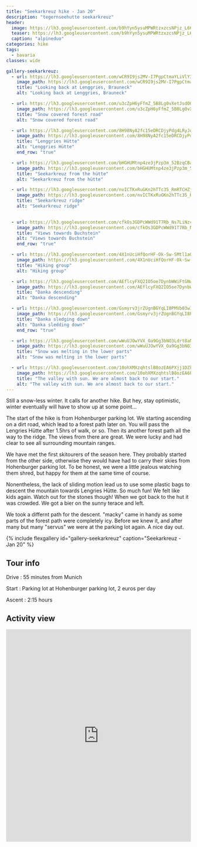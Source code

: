 ```yaml
---
title: "Seekarkreuz hike - Jan 20"
description: "tegernseehutte seekarkreuz"
header:
  image: https://lh3.googleusercontent.com/b9hYyn5ysuMPWRtzxzcsNPjz_L66vSQt36dO0GZZil25Bj40-PMOBVq8aYIhPQm69EJpuV2ANcwa-Th59oeZ1hpQ2oBEoTLAMMutpxlwAoABYfqRWu34Js5NX8KxDSQ7M2Xb0UTS5SYhK7UBPjHM8X8rd_K_IFED2PrlpPRYxT4P3Mpt_EXsokXaXKkmicQMowqas0Rd4d1VT8pg6Mre-ttZw7GfgmkudOwiYChjLZOI7iuNAXxB-YSvpUuwqTRmk7h0jbEESR1NFfRJHhCFvMf20lrKOLm-M28M0IIKuOCsSsmi4stmeT501DLQqhbGJaqc_ZIqEaYo8z81owXBSALe8ifknpQ9tktX5lOcqBqt2CjgOJ92deNnf7NEm1N1rRUXaOwJdJpUQjrQM3UKWPj7Dm1S4D7iH3tZ_D6S_UCJ9T5HK9pvCuoD7Ojxez1W0sGwdACMHOnbKd1R9TeMBzV0HHUkWh8M_lSl2S2TZ-q_MJAfBLqcCKQT6svVhMJhFYAtQO77uoioRAWod_cRlxQf51o7SFCpIOSykPkygq7VLpp_tLixwdxF-5BIG6nnx9y-btV955qSIBNbAPfKKgjnkmomZpsHGwv4oETEYXG1yhyOXLc6IRSXuXswusrV93odeMy3CWaymTBGGrcbv9--kSErV2gR1Sf6kq7rdZTRrm6vZJakIo5uLq6izq813eamuNpddoGw5jzpZ2NDsb1ITBazpguBW9_1RqAc4SzEiCemCQ=w2016-h1512-no
  teaser: https://lh3.googleusercontent.com/b9hYyn5ysuMPWRtzxzcsNPjz_L66vSQt36dO0GZZil25Bj40-PMOBVq8aYIhPQm69EJpuV2ANcwa-Th59oeZ1hpQ2oBEoTLAMMutpxlwAoABYfqRWu34Js5NX8KxDSQ7M2Xb0UTS5SYhK7UBPjHM8X8rd_K_IFED2PrlpPRYxT4P3Mpt_EXsokXaXKkmicQMowqas0Rd4d1VT8pg6Mre-ttZw7GfgmkudOwiYChjLZOI7iuNAXxB-YSvpUuwqTRmk7h0jbEESR1NFfRJHhCFvMf20lrKOLm-M28M0IIKuOCsSsmi4stmeT501DLQqhbGJaqc_ZIqEaYo8z81owXBSALe8ifknpQ9tktX5lOcqBqt2CjgOJ92deNnf7NEm1N1rRUXaOwJdJpUQjrQM3UKWPj7Dm1S4D7iH3tZ_D6S_UCJ9T5HK9pvCuoD7Ojxez1W0sGwdACMHOnbKd1R9TeMBzV0HHUkWh8M_lSl2S2TZ-q_MJAfBLqcCKQT6svVhMJhFYAtQO77uoioRAWod_cRlxQf51o7SFCpIOSykPkygq7VLpp_tLixwdxF-5BIG6nnx9y-btV955qSIBNbAPfKKgjnkmomZpsHGwv4oETEYXG1yhyOXLc6IRSXuXswusrV93odeMy3CWaymTBGGrcbv9--kSErV2gR1Sf6kq7rdZTRrm6vZJakIo5uLq6izq813eamuNpddoGw5jzpZ2NDsb1ITBazpguBW9_1RqAc4SzEiCemCQ=w800-h300-no
  caption: "alpineduo"
categories: hike
tags:
  - bavaria
classes: wide

gallery-seekarkreuz:
  - url: https://lh3.googleusercontent.com/wCR9I9js2MV-I7PgpCtmaYLiVlY3r66zlMp1SajoYzBqYC7QboWU_YSQvn2i2BgaELzdqk6l9KkcX42o8KaJL4RebTaLxyqkMlK350RriNDO_LunL7xRV1bNRjuq_mHK3yS7vt6Lcf9iF5yp7ZXZNoQD7r4oDO1Q1MLHje7SzPsr_KcKx-OmtOPMadzWjENg6nnvxxfCji21luT2-DFuJOwRsZNiW3JIe_0Rxf4j0nmRsawxNbZjMDabGIYB-3aBHX9mOgMaGsII_TeXKY7i-Aa2UkCGCDFo2uoR4wv1_w3jWr8Z2FbaJK8oOBgDtJyb-W5A14Fe5AZONM8EwPhw1qUukmfSDou2YkrTilz1cR0Mgi3vZzU4x2CLP8cAnoT5q8wBopwjMtnKYPjysx1Jou_4IiWTXA2QZd97KwRnHhyliBFxLzWSq0Fx2QhmUxgPxQUZ9Duz_5PArlmd6DeVn_XX_m7FV4XWIqu7uOTTr2IGhoERlJVyZvDEf59sCae7pUMhKdwrVsqoxD1rnsmq3fztYBfFWI7tulZEqgMOGInrEP87_8R5eWS9xAmmGt-5ujH67aC_oBH-fk5uGY06yJ765Pluu2e0KHXrLgZkp2AKfkSCId55ta-Qig1Yku1UOAITAhrP4Hw345vIccP7TXNJgC_b4CV0DChUhkdcyCjptk398vBNnyBOkEMrWexr6swRCxNP2GiNNyOL-CnFCFlHG0K_C65GKasCbj5_yysbt-WxWA=w2016-h1512-no
    image_path: https://lh3.googleusercontent.com/wCR9I9js2MV-I7PgpCtmaYLiVlY3r66zlMp1SajoYzBqYC7QboWU_YSQvn2i2BgaELzdqk6l9KkcX42o8KaJL4RebTaLxyqkMlK350RriNDO_LunL7xRV1bNRjuq_mHK3yS7vt6Lcf9iF5yp7ZXZNoQD7r4oDO1Q1MLHje7SzPsr_KcKx-OmtOPMadzWjENg6nnvxxfCji21luT2-DFuJOwRsZNiW3JIe_0Rxf4j0nmRsawxNbZjMDabGIYB-3aBHX9mOgMaGsII_TeXKY7i-Aa2UkCGCDFo2uoR4wv1_w3jWr8Z2FbaJK8oOBgDtJyb-W5A14Fe5AZONM8EwPhw1qUukmfSDou2YkrTilz1cR0Mgi3vZzU4x2CLP8cAnoT5q8wBopwjMtnKYPjysx1Jou_4IiWTXA2QZd97KwRnHhyliBFxLzWSq0Fx2QhmUxgPxQUZ9Duz_5PArlmd6DeVn_XX_m7FV4XWIqu7uOTTr2IGhoERlJVyZvDEf59sCae7pUMhKdwrVsqoxD1rnsmq3fztYBfFWI7tulZEqgMOGInrEP87_8R5eWS9xAmmGt-5ujH67aC_oBH-fk5uGY06yJ765Pluu2e0KHXrLgZkp2AKfkSCId55ta-Qig1Yku1UOAITAhrP4Hw345vIccP7TXNJgC_b4CV0DChUhkdcyCjptk398vBNnyBOkEMrWexr6swRCxNP2GiNNyOL-CnFCFlHG0K_C65GKasCbj5_yysbt-WxWA=w400-h300-no
    title: "Looking back at Lenggries, Brauneck"
    alt: "Looking back at Lenggries, Brauneck"

  - url: https://lh3.googleusercontent.com/u3cZpH6yFfmZ_5B8Lg0vXetJsdOQOnQRrEmniIUlSBdcQ_pgrbIH2yYSIiFap2H_h6QN5U18zAV9rA98aily0f7ml21lUqmRNWW1zCB-t_a9C0l-xBJBPRKrwaiXhP37tlyNLqKuPqTcAXhNs2GkBCw0OWagoqkvBKvfKOao1cpOUGwxsyOFa2Svzl7ES7lsH0jiqYrMWrsi9kHOzpJnI8KI843SgVdQQc1giIerF76oDLnEgDKqwibiNXK4k65QBsY2p27YkSE2JQRKulgPPXlqTY9v44Co9UU7yylyl9-QkLCf1aGrHqNB1xPFZeduIpqPyUWUbBe0RWz4qsEy85Qk4IOiCJOjSlgysdnRTKWoSbdF8I_4qxaUQTvfcsJbt1T3qyT6daCs3TGp3EHvAVaq2NCiSenVJCr-V6TDbgZwtBLhUC7npsMNvQ_N7YbfsjfX8whuSrUOmND2SGyIgyWIl2mUbpRMAT9AfG_CXjmA125zOpLvphLkvVLiT8OOGZpAwLRPk5Zo_x6MfWOSEYjGACtKZ2dYbB1Rwke50wnHqiUaB1gNGFL1N7IxBMs3nyeJXs5HwWVRNMVkOLc_zs-YqyfVhSDrzsLthTivczwY4jAfXIF4Tv7i9_9uTnya6bVeob1y2YTy7hUbQWEgkFBuMydm_mm77V8w5twcAGjdoX0VRSL1Vcsw5tr7fJIRsFUlEaTK_Ci_QsjdCTbIWsKJlZr6WcZ9MeAUnxlP6UkcrpxttA=w2016-h1512-no
    image_path: https://lh3.googleusercontent.com/u3cZpH6yFfmZ_5B8Lg0vXetJsdOQOnQRrEmniIUlSBdcQ_pgrbIH2yYSIiFap2H_h6QN5U18zAV9rA98aily0f7ml21lUqmRNWW1zCB-t_a9C0l-xBJBPRKrwaiXhP37tlyNLqKuPqTcAXhNs2GkBCw0OWagoqkvBKvfKOao1cpOUGwxsyOFa2Svzl7ES7lsH0jiqYrMWrsi9kHOzpJnI8KI843SgVdQQc1giIerF76oDLnEgDKqwibiNXK4k65QBsY2p27YkSE2JQRKulgPPXlqTY9v44Co9UU7yylyl9-QkLCf1aGrHqNB1xPFZeduIpqPyUWUbBe0RWz4qsEy85Qk4IOiCJOjSlgysdnRTKWoSbdF8I_4qxaUQTvfcsJbt1T3qyT6daCs3TGp3EHvAVaq2NCiSenVJCr-V6TDbgZwtBLhUC7npsMNvQ_N7YbfsjfX8whuSrUOmND2SGyIgyWIl2mUbpRMAT9AfG_CXjmA125zOpLvphLkvVLiT8OOGZpAwLRPk5Zo_x6MfWOSEYjGACtKZ2dYbB1Rwke50wnHqiUaB1gNGFL1N7IxBMs3nyeJXs5HwWVRNMVkOLc_zs-YqyfVhSDrzsLthTivczwY4jAfXIF4Tv7i9_9uTnya6bVeob1y2YTy7hUbQWEgkFBuMydm_mm77V8w5twcAGjdoX0VRSL1Vcsw5tr7fJIRsFUlEaTK_Ci_QsjdCTbIWsKJlZr6WcZ9MeAUnxlP6UkcrpxttA=w400-h300-no
    title: "Snow covered forest road"
    alt: "Snow covered forest road"

  - url: https://lh3.googleusercontent.com/8H98NyA2fc15eDRCDjyPdg4LRyJoFLwlEA5CfwXMplV2suFRVnDb29_NqM2HHRLlMpHzDNbNVJwYrA-h5eC_0m-Du0MSOVCvMTh_2KO7qMxc1psm5ltP5yZFDgEeIGIlJbHJDNArTaet2cW0HYMUF011MATEceKVvssYyXlVBjRL5chz7wNZ7RURSOZR5Co1_8zqMsgvp8Qdnaq9nS6Sto9qgB7g_3nr6qzcLlON9jCt0Ck7AtZdSHfZDBKJpynNjKclavEMbwUOThtGkXZ8JBPp6PAX5yhDAczEHgHPkl5d6-XPXAxlpE60KOgDuB8wrHijem2x1PmZHhurxQd_OcmbInatGB-Hz7dovb5g-QdKbI22U4EWKKjy8u1NjRhlODxekz1xLAD0QdyzLrQpVWoykWsECzobee8Im-HDM_bDDdOCsXov2R6FB5RfbSd45I1LXhKoS5mZ2OwoxG8qVRaLRU_QHNYbtAdSGlIdqJH4sjyYwlAfs-5IMFp7n7mBMtB1gtuNNvDy0zuP_RkgJsyvWai7a6WXnkfMiY2ZBRALgiqds9yuXeFkM4wnVGxDdQbLBqZaVaalwSqwdKDiwXSdOg6R84RuNTMB1sDRYKp7GcUUqeFlvWrUPDrTm44utN5IuJ2cx8NkJUZceZHczKRbCYeaeCZ1ROXyVNk8-hjb7rw7UwECFjFkmdCKuLswZe6YtLLVBQGuW4LaTO7XaffFECh0NKAEaPjBSE28jqcLOqhfXw=w2016-h1512-no
    image_path: https://lh3.googleusercontent.com/8H98NyA2fc15eDRCDjyPdg4LRyJoFLwlEA5CfwXMplV2suFRVnDb29_NqM2HHRLlMpHzDNbNVJwYrA-h5eC_0m-Du0MSOVCvMTh_2KO7qMxc1psm5ltP5yZFDgEeIGIlJbHJDNArTaet2cW0HYMUF011MATEceKVvssYyXlVBjRL5chz7wNZ7RURSOZR5Co1_8zqMsgvp8Qdnaq9nS6Sto9qgB7g_3nr6qzcLlON9jCt0Ck7AtZdSHfZDBKJpynNjKclavEMbwUOThtGkXZ8JBPp6PAX5yhDAczEHgHPkl5d6-XPXAxlpE60KOgDuB8wrHijem2x1PmZHhurxQd_OcmbInatGB-Hz7dovb5g-QdKbI22U4EWKKjy8u1NjRhlODxekz1xLAD0QdyzLrQpVWoykWsECzobee8Im-HDM_bDDdOCsXov2R6FB5RfbSd45I1LXhKoS5mZ2OwoxG8qVRaLRU_QHNYbtAdSGlIdqJH4sjyYwlAfs-5IMFp7n7mBMtB1gtuNNvDy0zuP_RkgJsyvWai7a6WXnkfMiY2ZBRALgiqds9yuXeFkM4wnVGxDdQbLBqZaVaalwSqwdKDiwXSdOg6R84RuNTMB1sDRYKp7GcUUqeFlvWrUPDrTm44utN5IuJ2cx8NkJUZceZHczKRbCYeaeCZ1ROXyVNk8-hjb7rw7UwECFjFkmdCKuLswZe6YtLLVBQGuW4LaTO7XaffFECh0NKAEaPjBSE28jqcLOqhfXw=w400-h300-no
    title: "Lenggries Hütte"
    alt: "Lenggries Hütte"
    end_row: "true"

  - url: https://lh3.googleusercontent.com/bHGHUMtnp4ze3jPzp3m_52BzqCBaf9OlrP_2Z0_NxRwDPaM528w6iT9F3xoqrLNJM2EqyhCDbHRNUC81DuTB-Wxq42mdMQ-R9kT96bPSvPrBrOomcV44StGqWIJ3bmDRDlzPPXPuYE5KkWRnzBp-bvDAGdHRb9XKpkWyYt-126GG3oG_8Vs5jOPBNGQ8xYRPEM3DdwaiFFC6kXrxLcnFLZNYMI_Y1CJ699jVsMd1DN4EM9Emhv79HEdXgn98m6etqk2A6dYq6aIUkgEAzZIldvSZCBNMVH1nHjqlXGEJo09162xf_O4RZZc294S4dDSa0OG1tSLUR34rGRvirHQot-ZR1x9elxYfSwW_OGqqV61hFUVSQ12fjoKPZEbSeeFflyATS4oDNgsTBxNBo_bBc7LzSEwLAJkYnvBstSFuAO_ZvuudnGXihcefjlot2HFqqL-YtnTj5JiupZQkPGQX_aFt4VxNsvlldBPmMwMu51ZyteEJmEM_5N-ZnZCkFP25rTNU5JlEQAhN0WDFSYXEw5IRjsemcHzU5MAzsZaqkBRVTIUTrFWtFICldeaQ77IxNkcUULfYcfCadLMhZVk0pDizw59AIRrHi09eYQKX4cvlwYBkVZS_XkkgYmu1-5j7eYmUWt2bKYDl4g69Q3w8QArKi7P3KRSqPRye1NKjHx-TGv_USSiD1_H2iMjN6-D4jlmXrHuArfGf_AraHVYe-p0kHjI6rjBpdlU2uhzYxQ4BkW-6eQ=w2016-h1512-no
    image_path: https://lh3.googleusercontent.com/bHGHUMtnp4ze3jPzp3m_52BzqCBaf9OlrP_2Z0_NxRwDPaM528w6iT9F3xoqrLNJM2EqyhCDbHRNUC81DuTB-Wxq42mdMQ-R9kT96bPSvPrBrOomcV44StGqWIJ3bmDRDlzPPXPuYE5KkWRnzBp-bvDAGdHRb9XKpkWyYt-126GG3oG_8Vs5jOPBNGQ8xYRPEM3DdwaiFFC6kXrxLcnFLZNYMI_Y1CJ699jVsMd1DN4EM9Emhv79HEdXgn98m6etqk2A6dYq6aIUkgEAzZIldvSZCBNMVH1nHjqlXGEJo09162xf_O4RZZc294S4dDSa0OG1tSLUR34rGRvirHQot-ZR1x9elxYfSwW_OGqqV61hFUVSQ12fjoKPZEbSeeFflyATS4oDNgsTBxNBo_bBc7LzSEwLAJkYnvBstSFuAO_ZvuudnGXihcefjlot2HFqqL-YtnTj5JiupZQkPGQX_aFt4VxNsvlldBPmMwMu51ZyteEJmEM_5N-ZnZCkFP25rTNU5JlEQAhN0WDFSYXEw5IRjsemcHzU5MAzsZaqkBRVTIUTrFWtFICldeaQ77IxNkcUULfYcfCadLMhZVk0pDizw59AIRrHi09eYQKX4cvlwYBkVZS_XkkgYmu1-5j7eYmUWt2bKYDl4g69Q3w8QArKi7P3KRSqPRye1NKjHx-TGv_USSiD1_H2iMjN6-D4jlmXrHuArfGf_AraHVYe-p0kHjI6rjBpdlU2uhzYxQ4BkW-6eQ=w400-h300-no
    title: "Seekarkreuz from the hütte"
    alt: "Seekarkreuz from the hütte"

  - url: https://lh3.googleusercontent.com/nvICTKxRuGKn2hTTc35_RmRTCHZjg-3R2BFNnWjTSb1z-jj0G1UIfQZMcRlApNa6Nm2W783LlmJE5eyejzYCVPnfDqscYSq9UIbuTbMYhw-2KFW8eZx1rP8sIVu-RdGEyFau-qNea-RZ71stln2cN405c-MvUzc_a4O9_zchwnYzuPSkWC3RZVTTilhI5lZxjJOo26VMHEU4brzkj4wDZGCkfgV8pWLGz4QkpIbS3U6sTxfsW0WFWwJShP8hpSXjH6uYU6PJXMeicO1Aq-E36scpkbRovMuHOdEyvqRd5HAMlTXR3nY4HFLFT34l6Aqtd6Q1Nb34kksMn8gPgV2H5G6guGFWARwrK889Qk6N_HJP5UYEd39qgbKBc54rRdpaA2Ul3EIe9fbSo4k0Y-kKjhOkn1v78IPfgldArrqvV3J_21LOAGOOWp0n-izgFkAZTobUcJ-b4WZCYI_3EVIWT9_jqkZJ_GCCBQzela9F9CBWbHU3by1vyhKJSbgtw15jZhzvS2BCCRTT0d-m8f8hbGJU81PQ0PbKrHtQ8qN5vsse1_GfxvtifyGuTaVPfIz_utq_bzybaPn9KKgjOgK_O9OvI7vLyY4vi46oZd9Hi5PdlOGVhWHQe4uoMJoa0V046bh-3IAWg4ZaB2J0ypRcsHa88tBu8-RG4i1gtlywyhzGF7XefSoBRcqfmEG12inX3Ajv--aWj8aackDQoDyMOIpBesu3JpqAptCmnZRZ11EN-gwA-A=w2016-h1512-no
    image_path: https://lh3.googleusercontent.com/nvICTKxRuGKn2hTTc35_RmRTCHZjg-3R2BFNnWjTSb1z-jj0G1UIfQZMcRlApNa6Nm2W783LlmJE5eyejzYCVPnfDqscYSq9UIbuTbMYhw-2KFW8eZx1rP8sIVu-RdGEyFau-qNea-RZ71stln2cN405c-MvUzc_a4O9_zchwnYzuPSkWC3RZVTTilhI5lZxjJOo26VMHEU4brzkj4wDZGCkfgV8pWLGz4QkpIbS3U6sTxfsW0WFWwJShP8hpSXjH6uYU6PJXMeicO1Aq-E36scpkbRovMuHOdEyvqRd5HAMlTXR3nY4HFLFT34l6Aqtd6Q1Nb34kksMn8gPgV2H5G6guGFWARwrK889Qk6N_HJP5UYEd39qgbKBc54rRdpaA2Ul3EIe9fbSo4k0Y-kKjhOkn1v78IPfgldArrqvV3J_21LOAGOOWp0n-izgFkAZTobUcJ-b4WZCYI_3EVIWT9_jqkZJ_GCCBQzela9F9CBWbHU3by1vyhKJSbgtw15jZhzvS2BCCRTT0d-m8f8hbGJU81PQ0PbKrHtQ8qN5vsse1_GfxvtifyGuTaVPfIz_utq_bzybaPn9KKgjOgK_O9OvI7vLyY4vi46oZd9Hi5PdlOGVhWHQe4uoMJoa0V046bh-3IAWg4ZaB2J0ypRcsHa88tBu8-RG4i1gtlywyhzGF7XefSoBRcqfmEG12inX3Ajv--aWj8aackDQoDyMOIpBesu3JpqAptCmnZRZ11EN-gwA-A=w400-h300-no
    title: "Seekarkreuz ridge"
    alt: "Seekarkreuz ridge"

 
  - url: https://lh3.googleusercontent.com/cfkOs3GDPcWWd91T7Rb_Ns7LiNzchmyE85TM0w9rgjIEJ6yvaNDWcCL2c5LqXGPpRqvNpmvCvKwdCzdAegg0v4HeGxyYcAJ5fyU7n37mjeW0jHV7VnHhgidCsMrrqmOKZFDHYBkLOQCtoZwDNgAA9IYkG3ZvnZuEtMCpFhbudqChmGuu1q8KQ8ApGX2ZXJQFsGxv3Z1wKH96cpdN6hVsibo9_ICFLGnw7fJs0rh4x8oad2chulhGta-8UCrLSVReQVGH29LcKzsaTr15f9IiZgN25KTqZl23VzrCkBspiQjb1X6DHL_dCB9XGGoABKFOE-GsI6cjpd_iWbvFdH5wlXpmB7b34qdaE6RPRxuE2ss42xaKYgZv5yusqjGmr47c1s7SIKcYaurswdj32_8QaYf27Ldpy-XjGHiryjmsCohn7LISKidZXk6O1nv55LuHleOOQE9XBuRdFsxtNcW0H-g5IkwSuN0FckxxMuu68whFhyW8om-uuE7bRP2OpB1Aqw8mG5STj077vUbqDtMkPysnaUNA-TWi3Gk_wihqAx6ohk65yxZxg-Cl0VZr_WOnCFX02s6CourcpJKkmL2HHD2SU89815ivvvmkg0XUuejbXA_oN6JvzO1nihAkjqBQyJmRHjlqu9tzHYWbp1qT25opBOyXZ68nlGCStc-jSqjW0eHzkOqmZqXeCLH9ElbQvxXsCt8j6zwcLz7FYV7XcMG6JFtNdd8BUPfv72PJjCEP9reoeg=w1156-h1540-no
    image_path: https://lh3.googleusercontent.com/cfkOs3GDPcWWd91T7Rb_Ns7LiNzchmyE85TM0w9rgjIEJ6yvaNDWcCL2c5LqXGPpRqvNpmvCvKwdCzdAegg0v4HeGxyYcAJ5fyU7n37mjeW0jHV7VnHhgidCsMrrqmOKZFDHYBkLOQCtoZwDNgAA9IYkG3ZvnZuEtMCpFhbudqChmGuu1q8KQ8ApGX2ZXJQFsGxv3Z1wKH96cpdN6hVsibo9_ICFLGnw7fJs0rh4x8oad2chulhGta-8UCrLSVReQVGH29LcKzsaTr15f9IiZgN25KTqZl23VzrCkBspiQjb1X6DHL_dCB9XGGoABKFOE-GsI6cjpd_iWbvFdH5wlXpmB7b34qdaE6RPRxuE2ss42xaKYgZv5yusqjGmr47c1s7SIKcYaurswdj32_8QaYf27Ldpy-XjGHiryjmsCohn7LISKidZXk6O1nv55LuHleOOQE9XBuRdFsxtNcW0H-g5IkwSuN0FckxxMuu68whFhyW8om-uuE7bRP2OpB1Aqw8mG5STj077vUbqDtMkPysnaUNA-TWi3Gk_wihqAx6ohk65yxZxg-Cl0VZr_WOnCFX02s6CourcpJKkmL2HHD2SU89815ivvvmkg0XUuejbXA_oN6JvzO1nihAkjqBQyJmRHjlqu9tzHYWbp1qT25opBOyXZ68nlGCStc-jSqjW0eHzkOqmZqXeCLH9ElbQvxXsCt8j6zwcLz7FYV7XcMG6JFtNdd8BUPfv72PJjCEP9reoeg=w300-h400-no 
    title: "Views towards Buchstein"
    alt: "Views towards Buchstein"
    end_row: "true"

  - url: https://lh3.googleusercontent.com/4X1nUciHfQorHF-Ok-Sw-SMtl1aQfXW7-W0QzLLb1pHtXyiZVvv1EQZr7dV7KpwZKqyAmfSYs_rH4y-Yx5MC5bsO9gdbaSX1LmMaFjRrd573pdAcq9B66H6lKnDGxnrwHZ3yoTnp35uA5ByKe83p87zMaibuAEeidok0wvC5I9N87hvpVwl2xRihMyvnsSl1sEeuTbYns7157n_rOrTADKLxmNup_HyNAJUaGtPG7VofywK0fmZgHm541pJ6Ao4hG0T9i6ByYKrbatR4bgO8nvYRhMr97e3pfnW9tZoWDlXJ-P3QXzCzdem9f7q7DRpG3Mcv_jno4Dt-hN8dA2yf4vLyIzel_2JdqTZHKXFLToGcplF-K0mAf1D5XuWMlmNlmE5Mv7wWJ8pj0efYXOMtvKCwLhbk8xx1UGPbN_9no7sh38kfvT_K7AhH3aqPt5HfPKR9Q0eGHyIb9iZB13Xbt361NOSkAKkI7uNkqsM7QRgfgDlf6KeeWcolYICqdhcwEeMwSlSmPSH_pakDJb8vNoAYTl2m3BtRHtFnaCR3a3Rc__GaKP1P9FeMbQ3E6doaer_H4K48DgII1cPSC1HpIUvS7WqWvJtw-poldrtlxDoMn2fdivETdrEdTz0x9rH-k-86NTctjW9RSUfgnvnKPh_HTXFh6DiECfVvOjxroa3JQ3kf-1T0_aUZh8pc7m5KHe60E795SVq7ne7bKmzfNU30WD1uouOaz8bf3nNkYSbAA_wYBA=w2016-h1512-no
    image_path: https://lh3.googleusercontent.com/4X1nUciHfQorHF-Ok-Sw-SMtl1aQfXW7-W0QzLLb1pHtXyiZVvv1EQZr7dV7KpwZKqyAmfSYs_rH4y-Yx5MC5bsO9gdbaSX1LmMaFjRrd573pdAcq9B66H6lKnDGxnrwHZ3yoTnp35uA5ByKe83p87zMaibuAEeidok0wvC5I9N87hvpVwl2xRihMyvnsSl1sEeuTbYns7157n_rOrTADKLxmNup_HyNAJUaGtPG7VofywK0fmZgHm541pJ6Ao4hG0T9i6ByYKrbatR4bgO8nvYRhMr97e3pfnW9tZoWDlXJ-P3QXzCzdem9f7q7DRpG3Mcv_jno4Dt-hN8dA2yf4vLyIzel_2JdqTZHKXFLToGcplF-K0mAf1D5XuWMlmNlmE5Mv7wWJ8pj0efYXOMtvKCwLhbk8xx1UGPbN_9no7sh38kfvT_K7AhH3aqPt5HfPKR9Q0eGHyIb9iZB13Xbt361NOSkAKkI7uNkqsM7QRgfgDlf6KeeWcolYICqdhcwEeMwSlSmPSH_pakDJb8vNoAYTl2m3BtRHtFnaCR3a3Rc__GaKP1P9FeMbQ3E6doaer_H4K48DgII1cPSC1HpIUvS7WqWvJtw-poldrtlxDoMn2fdivETdrEdTz0x9rH-k-86NTctjW9RSUfgnvnKPh_HTXFh6DiECfVvOjxroa3JQ3kf-1T0_aUZh8pc7m5KHe60E795SVq7ne7bKmzfNU30WD1uouOaz8bf3nNkYSbAA_wYBA=w400-h300-no
    title: "Hiking group"
    alt: "Hiking group"

  - url: https://lh3.googleusercontent.com/AEflcyFXQ2IO5oe7DynbWWiFtGNw0eYH0xx1Mxm_rElGie8CPnOkzDNyUBkm-RLEQ5i8vnKYq2xZD9ZNXPKPn61HAZ5L4GsW499HFFL1IUc51ifXq0mSY-r2Ns9LQ2D_qkdftbrAS_k8iSbfWv2xhGWcRkqQvSiQHSesRDRoXSGWBrGkjuGmTAbXeGvnFB6qEoGeF2C3KGRP5ffrDDiGxRYv9IPtT8xm12oRLN6GXvaKg5m9VU0reOdSZVIoqSj1EPAtlFO8Usm17-r9r5bINyYD42OPr340iMxgi4Nd6zjwtppTOv6-9gtY6VYSN3ZLiI4e9uPkQFzy0HrDPz3wNYwReoftYyWDWupJmvY6rnKxzUFGxW4o5shPyKTBr8VTYHdRAC68yYTUEPLRkU74apS89_5QwXBCa_XfppGImXhJquGAhNN138ri4JD54DGP_WiNeQXSfgvbbtmVpb6w-O8HB6GNYhLfzoukRvFrUGkTvUG1x5kSGGic_uB4ygIwbb8s_1lv-9yeC7eK9-R3yCtYH6P5ztQZqwu6-FqHsZMM1CQcLLcJxM2uZfWOA99gfrR14W-X2FuGit7bwyjKIk9oMpQtV7Tjy_lYLYgcXeUvCVVSmF05IikTrOOgs7f5nfetiYzpWoIHbkCq366xEfc0kEfb_3t_d6iJBDe476quu9SM3XiIte3CVgLHxQQpXAmuuMnU9HkoCRWpxsEiywteeVrwV-3NMaJ0qpfpl00T5KNiWQ=w1156-h1540-no
    image_path: https://lh3.googleusercontent.com/AEflcyFXQ2IO5oe7DynbWWiFtGNw0eYH0xx1Mxm_rElGie8CPnOkzDNyUBkm-RLEQ5i8vnKYq2xZD9ZNXPKPn61HAZ5L4GsW499HFFL1IUc51ifXq0mSY-r2Ns9LQ2D_qkdftbrAS_k8iSbfWv2xhGWcRkqQvSiQHSesRDRoXSGWBrGkjuGmTAbXeGvnFB6qEoGeF2C3KGRP5ffrDDiGxRYv9IPtT8xm12oRLN6GXvaKg5m9VU0reOdSZVIoqSj1EPAtlFO8Usm17-r9r5bINyYD42OPr340iMxgi4Nd6zjwtppTOv6-9gtY6VYSN3ZLiI4e9uPkQFzy0HrDPz3wNYwReoftYyWDWupJmvY6rnKxzUFGxW4o5shPyKTBr8VTYHdRAC68yYTUEPLRkU74apS89_5QwXBCa_XfppGImXhJquGAhNN138ri4JD54DGP_WiNeQXSfgvbbtmVpb6w-O8HB6GNYhLfzoukRvFrUGkTvUG1x5kSGGic_uB4ygIwbb8s_1lv-9yeC7eK9-R3yCtYH6P5ztQZqwu6-FqHsZMM1CQcLLcJxM2uZfWOA99gfrR14W-X2FuGit7bwyjKIk9oMpQtV7Tjy_lYLYgcXeUvCVVSmF05IikTrOOgs7f5nfetiYzpWoIHbkCq366xEfc0kEfb_3t_d6iJBDe476quu9SM3XiIte3CVgLHxQQpXAmuuMnU9HkoCRWpxsEiywteeVrwV-3NMaJ0qpfpl00T5KNiWQ=w300-h400-no
    title: "Danka descending"
    alt: "Danka descending"

  - url: https://lh3.googleusercontent.com/Gsmyrv3jrZUgnBGYqLI8PMVb03wIasY0wRTu1cdCj6SvDn8eiL2wacsTyKzpCDvoXFr9iSsg0uK4qKf1ygTRrUxfNSX5t_14f1OUV0HlpWAJGw5d1Ut0dyr4IsP3Gbd6KhRtU1a__1bAaLp8C1V1HtGbOr-PytMQembKx0LVO5c1YQDMZEtRG56FNYoqSfiVO5DLWEB6ttFC1njaykOmNLUwhcIjI4esMJbteButBGSES6DOeScyUSVpQ3de-j1DqNfCN7NfvYaES6RB0ExJ0RRpjwWkcWvyl-ngSVJV0VLp_yuhOI1YopsybxMKbHb1Y2SKZlWoUyZl10GCeSYCZbOIKE7-XGEcC9OiHuIHChKoA7lw0B3Y5dk7dOrd3TShJI211yzu2wgzbHdyExasxwRze0A4Gi4X_q4MSdFixynsXlp4OU1F_6ObHBQnV3U0n0cupFErCQLvZq-7QQu8kHMua9BqTAxG0A3XgHQLRJc8W28dduj2wEB-fS-NJHZMdHN8cbsh9UzUd26edOXyEaNM-6O6-L3WHmP_nrg9M8fQ15kMqG_j6TjGAnAfGVvZqGqft_qBjBQK2htFuTTfb9jK5c3ZhoNcqyq5Oc5XE-Jyfo_hH1TgtAJcK5uSmA4XrdabuxlIAkti4iAUdtKCy1x9qQFwhvi8vBdQ5diMhdbLtIXH_YgTJ04MerMyDaeStf5omx8JHPntcXU7SGK-k3h_RNg4T32ESzBjFNxFXjfKbj7Bog=w1156-h1540-no
    image_path: https://lh3.googleusercontent.com/Gsmyrv3jrZUgnBGYqLI8PMVb03wIasY0wRTu1cdCj6SvDn8eiL2wacsTyKzpCDvoXFr9iSsg0uK4qKf1ygTRrUxfNSX5t_14f1OUV0HlpWAJGw5d1Ut0dyr4IsP3Gbd6KhRtU1a__1bAaLp8C1V1HtGbOr-PytMQembKx0LVO5c1YQDMZEtRG56FNYoqSfiVO5DLWEB6ttFC1njaykOmNLUwhcIjI4esMJbteButBGSES6DOeScyUSVpQ3de-j1DqNfCN7NfvYaES6RB0ExJ0RRpjwWkcWvyl-ngSVJV0VLp_yuhOI1YopsybxMKbHb1Y2SKZlWoUyZl10GCeSYCZbOIKE7-XGEcC9OiHuIHChKoA7lw0B3Y5dk7dOrd3TShJI211yzu2wgzbHdyExasxwRze0A4Gi4X_q4MSdFixynsXlp4OU1F_6ObHBQnV3U0n0cupFErCQLvZq-7QQu8kHMua9BqTAxG0A3XgHQLRJc8W28dduj2wEB-fS-NJHZMdHN8cbsh9UzUd26edOXyEaNM-6O6-L3WHmP_nrg9M8fQ15kMqG_j6TjGAnAfGVvZqGqft_qBjBQK2htFuTTfb9jK5c3ZhoNcqyq5Oc5XE-Jyfo_hH1TgtAJcK5uSmA4XrdabuxlIAkti4iAUdtKCy1x9qQFwhvi8vBdQ5diMhdbLtIXH_YgTJ04MerMyDaeStf5omx8JHPntcXU7SGK-k3h_RNg4T32ESzBjFNxFXjfKbj7Bog=w300-h400-no
    title: "Danka sledging down"
    alt: "Danka sledding down"
    end_row: "true"

  - url: https://lh3.googleusercontent.com/wWuUJOwYVX_Oa9Gg3bNO3Ldrt8aNYwVYWPs_Q6TFaStyj42VXhiYwPTBsMfOKHbVKlLQr0FV7aLYcJo0FWm63jRh7wn-jJkuz-7u6YwYihWED851o8yedOwvG_o1k8BEQmjukVFG9UERbLpb3FTsYp0Ar_ilr7TCEEJ_RkRhN0lRDYGcAlJjbv5DQe53CYqIk9QyKcSDhMdvsA54mN5w1HnmhaWoeCjI1gCQm7GNQsdkORShazcJ2BkUBnzUwogrBt7bneTQQHJhk7i3I4ZLdM1K6JKjvEk95Gbul2Nfqvu3vy0ZMKaap9jxeb5XjZ1R7YHrNInqRLu7M7Nlm5GPtihmN_xNFkWDXGLBhv96UUoLA7CMajG9Tgmp2bjBy8tmjgMU_j8hnSc1WsarwMhnKZCbGcPWtSbb5uF86DJSL4m_Ps6CumlFhQwNuyNl9AWZIaXOwDfyIip8erxhWHqrg2PYwGkZpd1hPKtg0JfiF25au2ZioYwRlFsy_fgTmrd1wwf2Rn66h_cql7tg2NYKDXBqxGoG896XsHTkZil1374NPxb4-Jc-ACbD_zEYSi9uuQFhydijvaK8kLk-qCrgEeltw4tngEQjMppzjfu7zo_PjI-7oT79k7JHxR40ev_qq7zgyWdsbOIrOSU3lLMxYk_vC7wgHT4he--zo-Lzm0k625WhCF-LdEWY6oS476_8n3KhQWuoHCedeUoq0UjB76Iw0El5h4p1pIgLd_IjxoYoZZ03kw=w1156-h1540-no
    image_path: https://lh3.googleusercontent.com/wWuUJOwYVX_Oa9Gg3bNO3Ldrt8aNYwVYWPs_Q6TFaStyj42VXhiYwPTBsMfOKHbVKlLQr0FV7aLYcJo0FWm63jRh7wn-jJkuz-7u6YwYihWED851o8yedOwvG_o1k8BEQmjukVFG9UERbLpb3FTsYp0Ar_ilr7TCEEJ_RkRhN0lRDYGcAlJjbv5DQe53CYqIk9QyKcSDhMdvsA54mN5w1HnmhaWoeCjI1gCQm7GNQsdkORShazcJ2BkUBnzUwogrBt7bneTQQHJhk7i3I4ZLdM1K6JKjvEk95Gbul2Nfqvu3vy0ZMKaap9jxeb5XjZ1R7YHrNInqRLu7M7Nlm5GPtihmN_xNFkWDXGLBhv96UUoLA7CMajG9Tgmp2bjBy8tmjgMU_j8hnSc1WsarwMhnKZCbGcPWtSbb5uF86DJSL4m_Ps6CumlFhQwNuyNl9AWZIaXOwDfyIip8erxhWHqrg2PYwGkZpd1hPKtg0JfiF25au2ZioYwRlFsy_fgTmrd1wwf2Rn66h_cql7tg2NYKDXBqxGoG896XsHTkZil1374NPxb4-Jc-ACbD_zEYSi9uuQFhydijvaK8kLk-qCrgEeltw4tngEQjMppzjfu7zo_PjI-7oT79k7JHxR40ev_qq7zgyWdsbOIrOSU3lLMxYk_vC7wgHT4he--zo-Lzm0k625WhCF-LdEWY6oS476_8n3KhQWuoHCedeUoq0UjB76Iw0El5h4p1pIgLd_IjxoYoZZ03kw=w300-h400-no
    title: "Snow was melting in the lower parts"
    alt: "Snow was melting in the lower parts"

  - url: https://lh3.googleusercontent.com/10ohXMXzqhtslB8ozEA6PXjj1DZkxfCZseSQAvOTXpUWBSx_LyTLpH8JAsVF2p49G2oYW5bLV8b-sFvMxM4C9VvuOnBQPzs_X1hPR64s8Pk3sndfxzUrvzU5S17w_54QxoBjLJBMVEShaTu7L62O7li2zZ1ZUWkfoNQipyaXagtHjy9cb1N42WtmNR-FlbgpVC7gVUDIEuJZUvk2n7gnc57MxU9udKduM4cfuhZDRJPnC_PkLfSGHPDfSVQk30610J-pdwuEec7aDrT_nn-e5OPjHk3j_xuiTsfiqUrunOlQOYzlrWhwy72POS0TbOvfJ6zCw2_LBWa_7_tA7YcVxtvKVwu5bMck2KIhgEocuCD1f6Ne_FbYjAiVMCbsNYVpduUYGc9XybnNitUk0g0kLS4whXYjWkmMnCL5XMnAwCdQJmxcmIeaxFW7XfK9un4Zys3mhXrH0v1Qkp-q4By5U4nQ1oyV1VoY1skU43vI0lWpzrGl62THCyxym-LHc-35jkOGv0ofh09wp2IsBHJtMnV8akU9G215LRec2Z4Iknmq2VN9qTVMMbaK3LDrYZ4UDp4TK67-kpuFW90CPaLX3jzWECOL_IgNHX0qwH-k-hnWZra30T9ixUpGkIl4mWxG6mr32y8MZ3EFEjiNkqm1sYEO6f6-O0rCQ3zcjJsf1Vb-BCxoOX5bBJlj6pYP_Qc1UVLxOjYQKx1dCp5wuCPDxwyk8Xu79yEyhPfE-pk3oNYA59iO_A=w2016-h1512-no
    image_path: https://lh3.googleusercontent.com/10ohXMXzqhtslB8ozEA6PXjj1DZkxfCZseSQAvOTXpUWBSx_LyTLpH8JAsVF2p49G2oYW5bLV8b-sFvMxM4C9VvuOnBQPzs_X1hPR64s8Pk3sndfxzUrvzU5S17w_54QxoBjLJBMVEShaTu7L62O7li2zZ1ZUWkfoNQipyaXagtHjy9cb1N42WtmNR-FlbgpVC7gVUDIEuJZUvk2n7gnc57MxU9udKduM4cfuhZDRJPnC_PkLfSGHPDfSVQk30610J-pdwuEec7aDrT_nn-e5OPjHk3j_xuiTsfiqUrunOlQOYzlrWhwy72POS0TbOvfJ6zCw2_LBWa_7_tA7YcVxtvKVwu5bMck2KIhgEocuCD1f6Ne_FbYjAiVMCbsNYVpduUYGc9XybnNitUk0g0kLS4whXYjWkmMnCL5XMnAwCdQJmxcmIeaxFW7XfK9un4Zys3mhXrH0v1Qkp-q4By5U4nQ1oyV1VoY1skU43vI0lWpzrGl62THCyxym-LHc-35jkOGv0ofh09wp2IsBHJtMnV8akU9G215LRec2Z4Iknmq2VN9qTVMMbaK3LDrYZ4UDp4TK67-kpuFW90CPaLX3jzWECOL_IgNHX0qwH-k-hnWZra30T9ixUpGkIl4mWxG6mr32y8MZ3EFEjiNkqm1sYEO6f6-O0rCQ3zcjJsf1Vb-BCxoOX5bBJlj6pYP_Qc1UVLxOjYQKx1dCp5wuCPDxwyk8Xu79yEyhPfE-pk3oNYA59iO_A=w400-h300-no
    title: "The valley with sun. We are almost back to our start."
    alt: "The valley with sun. We are almost back to our start."
---
```


Still a snow-less winter. It calls for another hike. But hey, stay optimistic, winter eventually will have to show up at some point...

The start of the hike is from Hohenburger parking lot. We starting ascending on a dirt road, which lead to a forest path later on. You will pass the Lengries Hütte after 1.5hrs of walk, or so. Then its another forest path all the way to the ridge. The views from there are great. We were lucky and had clear to see all surrounding mountain ranges. 

We have met the first skitourers of the season here. They probably started from the other side, otherwise they would have had to carry their skies from Hohenburger parking lot. To be honest, we were a little jealous watching them shred, but happy for them at the same time of course. 

Nonentheless, the lack of sliding motion lead us to use some plastic bags to descent the mountain towards Lengries Hütte. So much fun! We felt like kids again. Watch out for the stones though! When we got back to the hut it was crowded. We got a bier on the sunny terace and left. 

We took a differnt path for the descent. "macky" came in handy as some parts of the forest path were completely icy. Before we knew it, and after many but many "servus" we were at the parking lot again. A nice day out. 


{% include flexgallery id="gallery-seekarkreuz" caption="Seekarkreuz - Jan 20" %}

## Tour info

Drive
: 55 minutes from Munich

Start
: Parking lot at Hohenburger parking lot, 2 euros per day

Ascent
: 2:15 hours

## Activity view

<iframe src="https://www.komoot.com/tour/108737174/embed?profile=1" width="100%" height="580" frameborder="0" scrolling="no"></iframe>
